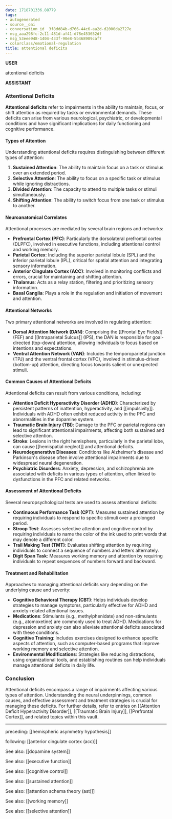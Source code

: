 ```yaml
---
date: 1718701336.88779
tags:
- autogenerated
- source__oai
- conversation_id__3f8dd84b-d766-44c6-aa2d-d2000da2727e
- msg_aaa298fc-2c11-481d-af41-d78e453652df
- msg_53eee948-1404-433f-90e8-5b468909caf7
- colorclass/emotional-regulation
title: attentional deficits
---
```


**USER**

attentional deficits


**ASSISTANT**

### Attentional Deficits

**Attentional deficits** refer to impairments in the ability to maintain, focus, or shift attention as required by tasks or environmental demands. These deficits can arise from various neurological, psychiatric, or developmental conditions and have significant implications for daily functioning and cognitive performance.

#### Types of Attention

Understanding attentional deficits requires distinguishing between different types of attention:

1. **Sustained Attention**: The ability to maintain focus on a task or stimulus over an extended period.
2. **Selective Attention**: The ability to focus on a specific task or stimulus while ignoring distractions.
3. **Divided Attention**: The capacity to attend to multiple tasks or stimuli simultaneously.
4. **Shifting Attention**: The ability to switch focus from one task or stimulus to another.

#### Neuroanatomical Correlates

Attentional processes are mediated by several brain regions and networks:

- **Prefrontal Cortex (PFC)**: Particularly the dorsolateral prefrontal cortex (DLPFC), involved in executive functions, including attentional control and working memory.
- **Parietal Cortex**: Including the superior parietal lobule (SPL) and the inferior parietal lobule (IPL), critical for spatial attention and integrating sensory information.
- **Anterior Cingulate Cortex (ACC)**: Involved in monitoring conflicts and errors, crucial for maintaining and shifting attention.
- **Thalamus**: Acts as a relay station, filtering and prioritizing sensory information.
- **Basal Ganglia**: Plays a role in the regulation and initiation of movement and attention.

#### Attentional Networks

Two primary attentional networks are involved in regulating attention:

- **Dorsal Attention Network (DAN)**: Comprising the [[Frontal Eye Fields]] (FEF) and [[Intraparietal Sulcus]] (IPS), the DAN is responsible for goal-directed (top-down) attention, allowing individuals to focus based on intentions and expectations.
- **Ventral Attention Network (VAN)**: Includes the temporoparietal junction (TPJ) and the ventral frontal cortex (VFC), involved in stimulus-driven (bottom-up) attention, directing focus towards salient or unexpected stimuli.

#### Common Causes of Attentional Deficits

Attentional deficits can result from various conditions, including:

- **Attention Deficit Hyperactivity Disorder (ADHD)**: Characterized by persistent patterns of inattention, hyperactivity, and [[impulsivity]]. Individuals with ADHD often exhibit reduced activity in the PFC and abnormalities in the dopamine system.
- **Traumatic Brain Injury (TBI)**: Damage to the PFC or parietal regions can lead to significant attentional impairments, affecting both sustained and selective attention.
- **Stroke**: Lesions in the right hemisphere, particularly in the parietal lobe, can cause [[hemispatial neglect]] and attentional deficits.
- **Neurodegenerative Diseases**: Conditions like Alzheimer's disease and Parkinson's disease often involve attentional impairments due to widespread neural degeneration.
- **Psychiatric Disorders**: Anxiety, depression, and schizophrenia are associated with deficits in various types of attention, often linked to dysfunctions in the PFC and related networks.

#### Assessment of Attentional Deficits

Several neuropsychological tests are used to assess attentional deficits:

- **Continuous Performance Task (CPT)**: Measures sustained attention by requiring individuals to respond to specific stimuli over a prolonged period.
- **Stroop Test**: Assesses selective attention and cognitive control by requiring individuals to name the color of the ink used to print words that may denote a different color.
- **Trail Making Test (TMT)**: Evaluates shifting attention by requiring individuals to connect a sequence of numbers and letters alternately.
- **Digit Span Task**: Measures working memory and attention by requiring individuals to repeat sequences of numbers forward and backward.

#### Treatment and Rehabilitation

Approaches to managing attentional deficits vary depending on the underlying cause and severity:

- **Cognitive Behavioral Therapy (CBT)**: Helps individuals develop strategies to manage symptoms, particularly effective for ADHD and anxiety-related attentional issues.
- **Medications**: Stimulants (e.g., methylphenidate) and non-stimulants (e.g., atomoxetine) are commonly used to treat ADHD. Medications for depression and anxiety can also alleviate attentional deficits associated with these conditions.
- **Cognitive Training**: Includes exercises designed to enhance specific aspects of attention, such as computer-based programs that improve working memory and selective attention.
- **Environmental Modifications**: Strategies like reducing distractions, using organizational tools, and establishing routines can help individuals manage attentional deficits in daily life.

### Conclusion

Attentional deficits encompass a range of impairments affecting various types of attention. Understanding the neural underpinnings, common causes, and effective assessment and treatment strategies is crucial for managing these deficits. For further details, refer to entries on [[Attention Deficit Hyperactivity Disorder]], [[Traumatic Brain Injury]], [[Prefrontal Cortex]], and related topics within this vault.


---

preceding: [[hemispheric asymmetry hypothesis]]  


following: [[anterior cingulate cortex (acc)]]

See also: [[dopamine system]]


See also: [[executive function]]


See also: [[cognitive control]]


See also: [[sustained attention]]


See also: [[attention schema theory (ast)]]


See also: [[working memory]]


See also: [[selective attention]]